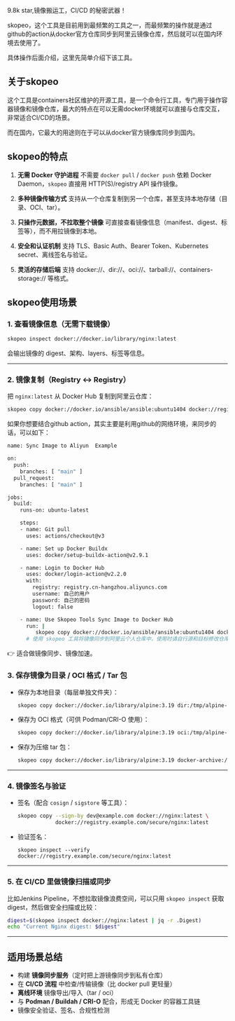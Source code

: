 9.8k star,镜像搬运工，CI/CD 的秘密武器！

skopeo，这个工具是目前用到最频繁的工具之一，而最频繁的操作就是通过github的action从docker官方仓库同步到阿里云镜像仓库，然后就可以在国内环境去使用了。

具体操作后面介绍，这里先简单介绍下该工具。

## 关于skopeo

这个工具是containers社区维护的开源工具，是一个命令行工具，专门用于操作容器镜像和镜像仓库，最大的特点在可以无需docker环境就可以直接与仓库交互，非常适合CI/CD的场景。

而在国内，它最大的用途则在于可以从docker官方镜像库同步到国内。

## skopeo的特点


1. **无需 Docker 守护进程**
   不需要 `docker pull` / `docker push` 依赖 Docker Daemon，`skopeo` 直接用 HTTP(S)/registry API 操作镜像。

2. **多种镜像传输方式**
   支持从一个仓库复制到另一个仓库，甚至支持本地存储（目录、OCI、tar）。

3. **只操作元数据，不拉取整个镜像**
   可直接查看镜像信息（manifest、digest、标签等），而不用拉镜像到本地。

4. **安全和认证机制**
   支持 TLS、Basic Auth、Bearer Token、Kubernetes secret、离线签名与验证。

5. **灵活的存储后端**
   支持 docker://、dir://、oci://、tarball://、containers-storage:// 等格式。

## skopeo使用场景

### 1. 查看镜像信息（无需下载镜像）

```bash
skopeo inspect docker://docker.io/library/nginx:latest
```

会输出镜像的 digest、架构、layers、标签等信息。

---

### 2. 镜像复制（Registry ↔ Registry）

把 `nginx:latest` 从 Docker Hub 复制到阿里云仓库：

```bash
skopeo copy docker://docker.io/ansible/ansible:ubuntu1404 docker://registry.cn-hangzhou.aliyuncs.com/argo_study/ansible:ubuntu1404
```
如果你想要结合github action，其实主要是利用github的网络环境，来同步的话，可以如下：

```bash
name: Sync Image to Aliyun  Example

on:
  push:
    branches: [ "main" ]
  pull_request:
    branches: [ "main" ]

jobs:
  build:
    runs-on: ubuntu-latest

    steps:
    - name: Git pull
      uses: actions/checkout@v3

    - name: Set up Docker Buildx
      uses: docker/setup-buildx-action@v2.9.1

    - name: Login to Docker Hub
      uses: docker/login-action@v2.2.0
      with:
        registry: registry.cn-hangzhou.aliyuncs.com
        username: 自己的用户
        password: 自己的密码
        logout: false

    - name: Use Skopeo Tools Sync Image to Docker Hub
      run: |
         skopeo copy docker://docker.io/ansible/ansible:ubuntu1404 docker://registry.cn-hangzhou.aliyuncs.com/argo_study/ansible:ubuntu1404
      # 使用 skopeo 工具将镜像同步到阿里云个人仓库中，使用时请自行源和目标修改仓库名称和镜像名称
```

👉 适合做镜像同步、镜像加速。



### 3. 保存镜像为目录 / OCI 格式 / Tar 包

* 保存为本地目录（每层单独文件夹）：

  ```bash
  skopeo copy docker://docker.io/library/alpine:3.19 dir:/tmp/alpine-dir
  ```

* 保存为 OCI 格式（可供 Podman/CRI-O 使用）：

  ```bash
  skopeo copy docker://docker.io/library/alpine:3.19 oci:/tmp/alpine-oci:3.19
  ```

* 保存为压缩 tar 包：

  ```bash
  skopeo copy docker://docker.io/library/alpine:3.19 docker-archive:/tmp/alpine.tar:3.19
  ```

---

### 4. 镜像签名与验证

* 签名（配合 `cosign` / `sigstore` 等工具）：

  ```bash
  skopeo copy --sign-by dev@example.com docker://nginx:latest \
              docker://registry.example.com/secure/nginx:latest
  ```

* 验证签名：

  ```
  skopeo inspect --verify docker://registry.example.com/secure/nginx:latest
  ```

---

### 5. 在 CI/CD 里做镜像扫描或同步

比如Jenkins Pipeline，不想拉取镜像浪费空间，可以只用 `skopeo inspect` 获取 digest，然后做安全扫描或比较：

```bash
digest=$(skopeo inspect docker://nginx:latest | jq -r .Digest)
echo "Current Nginx digest: $digest"
```

---

## 适用场景总结

* 构建 **镜像同步服务**（定时把上游镜像同步到私有仓库）
* 在 **CI/CD 流程** 中检查/传输镜像（比 docker pull 更轻量）
* **离线环境** 镜像导出/导入（tar / oci）
* 与 **Podman / Buildah / CRI-O** 配合，形成无 Docker 的容器工具链
* 镜像安全验证、签名、合规性检测



